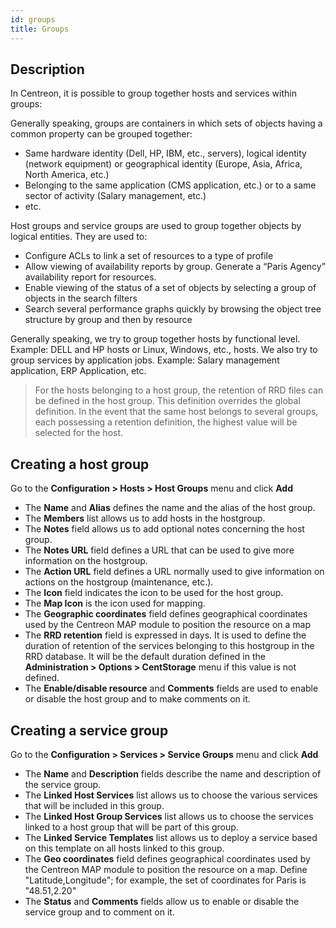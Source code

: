 ```yaml
---
id: groups
title: Groups
---
```


## Description

In Centreon, it is possible to group together hosts and services within groups:

Generally speaking, groups are containers in which sets of objects having a common property can be grouped together:

* Same hardware identity (Dell, HP, IBM, etc., servers), logical identity (network equipment) or geographical identity
  (Europe, Asia, Africa, North America, etc.)
* Belonging to the same application (CMS application, etc.) or to a same sector of activity (Salary management, etc.)
* etc.

Host groups and service groups are used to group together objects by logical entities. They are used to:

* Configure ACLs to link a set of resources to a type of profile
* Allow viewing of availability reports by group. Generate a “Paris Agency” availability report for resources.
* Enable viewing of the status of a set of objects by selecting a group of objects in the search filters
* Search several performance graphs quickly by browsing the object tree structure by group and then by resource

Generally speaking, we try to group together hosts by functional level. Example: DELL and HP hosts or Linux, Windows,
etc., hosts.
We also try to group services by application jobs. Example: Salary management application, ERP Application, etc.

> For the hosts belonging to a host group, the retention of RRD files can be defined in the host group. This definition
> overrides the global definition. In the event that the same host belongs to several groups, each possessing a
> retention definition, the highest value will be selected for the host.

## Creating a host group

Go to the **Configuration > Hosts > Host Groups** menu and click **Add**

* The **Name** and **Alias** defines the name and the alias of the host group.
* The **Members** list allows us to add hosts in the hostgroup.
* The **Notes** field allows us to add optional notes concerning the host group.
* The **Notes URL** field defines a URL that can be used to give more information on the hostgroup.
* The **Action URL** field defines a URL normally used to give information on actions on the hostgroup (maintenance, etc.).
* The **Icon** field indicates the icon to be used for the host group.
* The **Map Icon** is the icon used for mapping.
* The **Geographic coordinates** field defines geographical coordinates used by the Centreon MAP module to position the resource on a map
* The **RRD retention** field is expressed in days. It is used to define the duration of retention of the services
  belonging to this hostgroup in the RRD database. It will be the default duration defined in the
  **Administration > Options > CentStorage** menu if this value is not defined.
* The **Enable/disable resource** and **Comments** fields are used to enable or disable the host group and to make comments on it.

## Creating a service group

Go to the **Configuration > Services > Service Groups** menu and click **Add**

* The **Name** and **Description** fields describe the name and description of the service group.
* The **Linked Host Services** list allows us to choose the various services that will be included in this group.
* The **Linked Host Group Services** list allows us to choose the services linked to a host group that will be part
  of this group.
* The **Linked Service Templates** list allows us to deploy a service based on this template on all hosts linked to this group.
* The **Geo coordinates** field defines geographical coordinates used by the Centreon MAP module to position the resource on a map.
  Define "Latitude,Longitude"; for example, the set of coordinates for Paris is "48.51,2.20"
* The **Status** and **Comments** fields allow us to enable or disable the service group and to comment on it.
